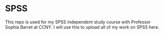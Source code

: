 # SPSS

This repo is used for my SPSS independent study course with Professor Sophia Barret at CCNY.
I will use this to upload all of my work on SPSS here.
